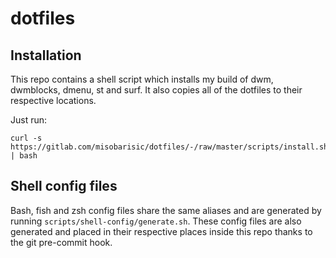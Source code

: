 # dotfiles

## Installation
This repo contains a shell script which installs my build of dwm, dwmblocks, dmenu, st and surf. It also copies all of the dotfiles to their respective locations. 

Just run:
```
curl -s https://gitlab.com/misobarisic/dotfiles/-/raw/master/scripts/install.sh | bash
```

## Shell config files
Bash, fish and zsh config files share the same aliases and are generated by running `scripts/shell-config/generate.sh`.
These config files are also generated and placed in their respective places inside this repo thanks to the git pre-commit hook.
